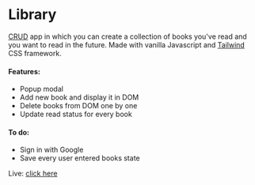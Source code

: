 # Library
[CRUD](https://en.wikipedia.org/wiki/Create,_read,_update_and_delete) app in which you can create a collection of books you've read and you want to read in the future. Made with vanilla Javascript and [Tailwind](https://tailwindcss.com/) CSS framework.

#### Features:
- Popup modal
- Add new book and display it in DOM
- Delete books from DOM one by one
- Update read status for every book

#### To do:
- Sign in with Google
- Save every user entered books state

Live: [click here](https://husky93.github.io/library/)